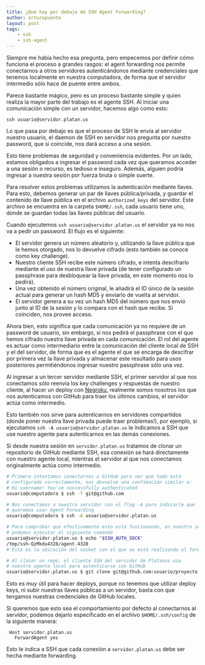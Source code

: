 ```yaml
---
title: ¿Qué hay por debajo de SSH Agent Forwarding?
author: arturopuente
layout: post
tags:
    - ssh
    - ssh-agent
---
```


Siempre me había hecho esa pregunta, pero empecemos por definir cómo funciona el proceso a grandes rasgos: el agent forwarding nos permite conectarnos a otros servidores autenticándonos mediante credenciales que tenemos localmente en nuestra computadora, de forma que el servidor intermedio sólo hace de puente entre ambos.

Parece bastante mágico, pero es un proceso bastante simple y quien realiza la mayor parte del trabajo es el agente SSH. Al iniciar una comunicación simple con un servidor, hacemos algo como esto:

`ssh usuario@servidor.platan.us`

Lo que pasa por debajo es que el proceso de SSH le envía al servidor nuestro usuario, el daemon de SSH en servidor nos pregunta por nuestro password, que si coincide, nos dará acceso a una sesión.

Esto tiene problemas de seguridad y conveniencia evidentes. Por un lado, estamos obligados a ingresar el password cada vez que queramos acceder a una sesión o recurso, es tedioso e inseguro. Además, alguien podría ingresar a nuestra sesión por fuerza bruta o simple suerte.

Para resolver estos problemas utilizamos la autenticación mediante llaves. Para esto, debemos generar un par de llaves pública/privada, y guardar el contenido de llave pública en el archivo `authorized_keys` del servidor. Este archivo se encuentra en la carpeta `$HOME/.ssh`, cada usuario tiene uno, donde se guardan todas las llaves públicas del usuario.

Cuando ejecutemos `ssh usuario@servidor.platan.us` el servidor ya no nos va a pedir un password. El flujo es el siguiente:

- El servidor genera un número aleatorio y, utilizando la llave pública que le hemos otorgado, nos lo devuelve cifrado (esto también se conoce como key challenge).
- Nuestro cliente SSH recibe este número cifrado, e intenta descifrarlo mediante el uso de nuestra llave privada (de tener configurado un passphrase para desbloquear la llave privada, en este momento nos lo pedirá).
- Una vez obtenido el número original, le añadirá el ID único de la sesión actual para generar un hash MD5 y enviarlo de vuelta al servidor.
- El servidor genera a su vez un hash MD5 del número que nos envió junto al ID de la sesión y lo compara con el hash que recibe. Si coinciden, nos provee acceso.

Ahora bien, esto significa que cada comunicación ya no requiere de un password de usuario, sin embargo, sí nos pedirá el passphrase con el que hemos cifrado nuestra llave privada en cada comunicación. El rol del agente es actuar como intermediario entre la comunicación del cliente local de SSH y el del servidor, de forma que es el agente el que se encarga de descifrar por primera vez la llave privada y almacenar este resultado para usos posteriores permitiéndonos ingresar nuestro passphrase sólo una vez.

Al ingresar a un tercer servidor mediante SSH, el primer servidor al que nos conectamos sólo reenvía los key challenges y respuestas de nuestro cliente, al hacer un deploy con [Negroku](https://github.com/platanus/negroku), realmente somos nosotros los que nos autenticamos con GitHub para traer los últimos cambios, el servidor actúa como intermedio.

Esto también nos sirve para autenticarnos en servidores compartidos (donde poner nuestra llave privada puede traer problemas!), por ejemplo, si ejecutamos `ssh -A usuario@servidor.platan.us` le indicamos a SSH que use nuestro agente para autenticarnos en las demás conexiones.

Si desde nuestra sesión en `servidor.platan.us` tratamos de clonar un repositorio de GitHub mediante SSH, esa conexión se hará directamente con nuestro agente local, mientras el servidor al que nos conectamos originalmente actúa como intermedio.

```bash
# Primero intentamos conectarnos a GitHub para ver que todo está
# configurado correctamente, nos devuelve una confimación similar a:
# Hi username! You've successfully authenticated
usuario@computadora $ ssh -T git@github.com

# Nos conectamos a nuestro servidor con el flag -A para indicarle que
# queremos usar Agent Forwarding
usuario@computadora $ ssh -A usuario@servidor.platan.us

# Para comprobar que efectivamente esto está funcionando, en nuestro servidor
# podemos ejecutar el siguiente comando
usuario@servidor.platan.us $ echo "$SSH_AUTH_SOCK"
/tmp/ssh-QzMkdu4328/agent.4328
# Esta es la ubicación del socket con el que se está realizando el forward

# Al clonar un repo, el cliente SSH del servidor de Platanus usa
# nuestro agente local para autenticarse con GitHub
usuario@servidor.platan.us $ git clone git@github.com:usuario/proyecto.git
```

Esto es muy útil para hacer deploys, porque no tenemos que utilizar deploy keys, ni subir nuestras llaves públicas a un servidor, basta con que tengamos nuestras credenciales de GitHub locales.

Si queremos que esto sea el comportamiento por defecto al conectarnos al servidor, podemos dejarlo especificado en el archivo `$HOME/.ssh/config` de la siguiente manera:

```
 Host servidor.platan.us
   ForwardAgent yes
```

Esto le indica a SSH que cada conexión a `servidor.platan.us` debe ser hecha mediante forwarding.
